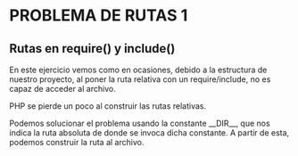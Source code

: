 # PROBLEMA DE RUTAS 1
## Rutas en require() y include()
En este ejercicio vemos como en ocasiones, debido a la estructura de nuestro proyecto, al poner la ruta relativa con un require/include, no es capaz de acceder
al archivo.

PHP se pierde un poco al construir las rutas relativas.

Podemos solucionar el problema usando la constante \_\_DIR\_\_, que nos indica la ruta absoluta de donde se invoca
dicha constante. A partir de esta, podemos construir la ruta al archivo.

